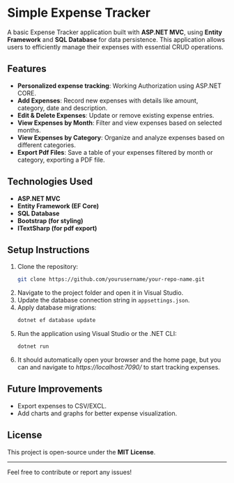 # Simple Expense Tracker

A basic Expense Tracker application built with **ASP.NET MVC**, using **Entity Framework** and **SQL Database** for data persistence. This application allows users to efficiently manage their expenses with essential CRUD operations.

## Features

- **Personalized expense tracking**: Working Authorization using ASP.NET CORE.
- **Add Expenses**: Record new expenses with details like amount, category, date and description.
- **Edit & Delete Expenses**: Update or remove existing expense entries.
- **View Expenses by Month**: Filter and view expenses based on selected months.
- **View Expenses by Category**: Organize and analyze expenses based on different categories.
- **Export Pdf Files**: Save a table of your expenses filtered by month or category, exporting a PDF file.

## Technologies Used

- **ASP.NET MVC**
- **Entity Framework (EF Core)**
- **SQL Database**
- **Bootstrap (for styling)**
- **ITextSharp (for pdf export)**

## Setup Instructions

1. Clone the repository:
   ```sh
   git clone https://github.com/yourusername/your-repo-name.git
   ```
2. Navigate to the project folder and open it in Visual Studio.
3. Update the database connection string in `appsettings.json`.
4. Apply database migrations:
   ```sh
   dotnet ef database update
   ```
5. Run the application using Visual Studio or the .NET CLI:
   ```sh
   dotnet run
   ```
6. It should automatically open your browser and the home page, but you can and navigate to *https\://localhost:7090/* to start tracking expenses.

## Future Improvements

- Export expenses to CSV/EXCL.
- Add charts and graphs for better expense visualization.

## License

This project is open-source under the **MIT License**.

---

Feel free to contribute or report any issues!

